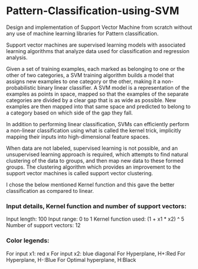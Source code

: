 # Pattern-Classification-using-SVM
Design and implementation of Support Vector Machine from scratch without any use of machine learning libraries for Pattern classification.

Support vector machines are supervised learning models with associated learning algorithms that analyze data used for classification and regression analysis. 

Given a set of training examples, each marked as belonging to one or the other of two categories, a SVM training algorithm builds a model that assigns new examples to one category or the other, making it a non-probabilistic binary linear classifier. A SVM model is a representation of the examples as points in space, mapped so that the examples of the separate categories are divided by a clear gap that is as wide as possible. New examples are then mapped into that same space and predicted to belong to a category based on which side of the gap they fall.

In addition to performing linear classification, SVMs can efficiently perform a non-linear classification using what is called the kernel trick, implicitly mapping their inputs into high-dimensional feature spaces.

When data are not labeled, supervised learning is not possible, and an unsupervised learning approach is required, which attempts to find natural clustering of the data to groups, and then map new data to these formed groups. The clustering algorithm which provides an improvement to the support vector machines is called support vector clustering.

I chose the below mentioned Kernel function and this gave the better classification as compared to linear.

### Input details, Kernel function and number of support vectors:
Input length: 100
Input range: 0 to 1
Kernel function used: (1 + x1 * x2) ^ 5
Number of support vectors: 12

### Color legends:
For input x1: red x
For input x2: blue diagonal
For Hyperplane, H+:Red
For Hyperplane, H-:Blue
For Optimal hyperplane, H:Black


